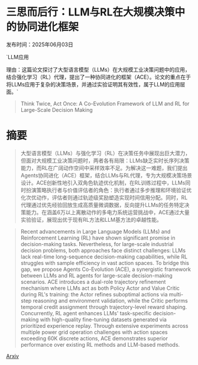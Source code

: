 # 三思而后行：LLM与RL在大规模决策中的协同进化框架

发布时间：2025年06月03日

`LLM应用

理由：这篇论文探讨了大型语言模型（LLMs）在大规模工业决策问题中的应用，结合强化学习（RL）代理，提出了一种协同进化的框架（ACE）。论文的重点在于将LLMs应用于复杂的决策场景，并通过实验证明其有效性，属于LLM的应用层面。`

> Think Twice, Act Once: A Co-Evolution Framework of LLM and RL for Large-Scale Decision Making

# 摘要

> 大型语言模型（LLMs）与强化学习（RL）在决策任务中展现出巨大潜力，但面对大规模工业决策问题时，两者各有局限：LLMs缺乏实时长序列决策能力，而RL在广阔动作空间中采样效率不足。为解决这一难题，我们提出Agents协同进化（ACE）框架，结合LLMs与RL代理，专为大规模决策场景设计。ACE创新性地引入双角色轨迹优化机制，在RL训练过程中，LLMs同时扮演策略执行者与价值评估者的角色：执行者通过多步推理和环境验证优化次优动作，评估者则通过轨迹级奖励塑造实现时间信用分配。同时，RL代理通过优先经验回放生成高质量微调数据，反向提升LLMs的任务特定决策能力。在涵盖6万以上离散动作的多电力系统运营挑战中，ACE通过大量实验验证，展现出优于现有RL方法和LLM基方法的卓越性能。

> Recent advancements in Large Language Models (LLMs) and Reinforcement Learning (RL) have shown significant promise in decision-making tasks. Nevertheless, for large-scale industrial decision problems, both approaches face distinct challenges: LLMs lack real-time long-sequence decision-making capabilities, while RL struggles with sample efficiency in vast action spaces. To bridge this gap, we propose Agents Co-Evolution (ACE), a synergistic framework between LLMs and RL agents for large-scale decision-making scenarios. ACE introduces a dual-role trajectory refinement mechanism where LLMs act as both Policy Actor and Value Critic during RL's training: the Actor refines suboptimal actions via multi-step reasoning and environment validation, while the Critic performs temporal credit assignment through trajectory-level reward shaping. Concurrently, RL agent enhances LLMs' task-specific decision-making with high-quality fine-tuning datasets generated via prioritized experience replay. Through extensive experiments across multiple power grid operation challenges with action spaces exceeding 60K discrete actions, ACE demonstrates superior performance over existing RL methods and LLM-based methods.

[Arxiv](https://arxiv.org/abs/2506.02522)
